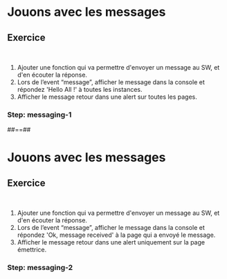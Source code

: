 <!-- .slide: class="exercice sfeir-bg-pink" -->

# Jouons avec les messages

## Exercice

<br>

1. Ajouter une fonction qui va permettre d'envoyer un message au SW, et d'en écouter la réponse.
2. Lors de l’event “message”, afficher le message dans la console et répondez 'Hello All !' à toutes les instances.
3. Afficher le message retour dans une alert sur toutes les pages.

### Step: messaging-1

##==##

<!-- .slide: class="exercice sfeir-bg-pink" -->

# Jouons avec les messages

## Exercice

<br>

1. Ajouter une fonction qui va permettre d'envoyer un message au SW, et d'en écouter la réponse.
2. Lors de l’event “message”, afficher le message dans la console et répondez 'Ok, message received' à la page qui a envoyé le message.
3. Afficher le message retour dans une alert uniquement sur la page émettrice.

### Step: messaging-2
